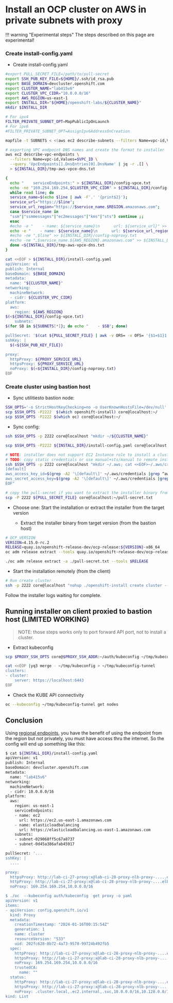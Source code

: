 # Install an OCP cluster on AWS in private subnets with proxy

!!! warning "Experimental steps"
    The steps described on this page are experimental!

### Create install-config.yaml

- Create install-config.yaml

```sh
#export PULL_SECRET_FILE=/path/to/pull-secret
export SSH_PUB_KEY_FILE=${HOME}/.ssh/id_rsa.pub
export BASE_DOMAIN=devcluster.openshift.com
export CLUSTER_NAME="lab415v6"
export CLUSTER_VPC_CIDR="10.0.0.0/16"
export AWS_REGION=us-east-1
export INSTALL_DIR="${HOME}/openshift-labs/${CLUSTER_NAME}"
mkdir $INSTALL_DIR

# For ipv4
FILTER_PRIVATE_SUBNET_OPT=MapPublicIpOnLaunch
# For ipv6
#FILTER_PRIVATE_SUBNET_OPT=AssignIpv6AddressOnCreation

mapfile -t SUBNETS < <(aws ec2 describe-subnets --filters Name=vpc-id,Values=${VPC_ID} --query "Subnets[?$FILTER_PRIVATE_SUBNET_OPT==\`false\`].SubnetId" --output text | tr '[:space:]' '\n')

# exporting VPC endpoint DNS names and create the format to installer
aws ec2 describe-vpc-endpoints \
  --filters Name=vpc-id,Values=$VPC_ID \
  --query 'VpcEndpoints[].DnsEntries[0].DnsName' | jq -r .[] \
  > ${INSTALL_DIR}/tmp-aws-vpce-dns.txt

{
  echo "    serviceEndpoints:" > ${INSTALL_DIR}/config-vpce.txt
  echo -ne "169.254.169.254,$CLUSTER_VPC_CIDR" > ${INSTALL_DIR}/config-noproxy.txt
  while read line; do
  service_name=$(echo $line | awk -F'.' '{print$2}');
  service_url="https://$line";
  service_url_region="https://$service_name.$REGION.amazonaws.com";
  case $service_name in
  "ssm"|"ssmmessages"|"ec2messages"|"kms"|"sts") continue ;;
  esac
  #echo -e "    - name: ${service_name}\n      url: ${service_url}" >> ${INSTALL_DIR}/config-vpce.txt
  echo -e "    - name: ${service_name}\n      url: ${service_url_region}" >> ${INSTALL_DIR}/config-vpce.txt
  #echo -ne ",$line" >> ${INSTALL_DIR}/config-noproxy.txt
  #echo -ne ",$service_name.${AWS_REGION}.amazonaws.com" >> ${INSTALL_DIR}/config-noproxy.txt
  done <${INSTALL_DIR}/tmp-aws-vpce-dns.txt
}

cat <<EOF > ${INSTALL_DIR}/install-config.yaml
apiVersion: v1
publish: Internal
baseDomain: ${BASE_DOMAIN}
metadata:
  name: "${CLUSTER_NAME}"
networking:
  machineNetwork:
  - cidr: ${CLUSTER_VPC_CIDR}
platform:
  aws:
    region: ${AWS_REGION}
$(<${INSTALL_DIR}/config-vpce.txt)
    subnets:
$(for SB in ${SUBNETS[*]}; do echo "    - $SB"; done)

pullSecret: '$(cat ${PULL_SECRET_FILE} | awk -v ORS= -v OFS= '{$1=$1}1')'
sshKey: |
  $(<${SSH_PUB_KEY_FILE})

proxy:
  httpProxy: ${PROXY_SERVICE_URL}
  httpsProxy: ${PROXY_SERVICE_URL}
  noProxy: $(<${INSTALL_DIR}/config-noproxy.txt)
EOF
```

### Create cluster using bastion host

- Sync utilitiesto bastion node:
```sh
SSH_OPTS='-o StrictHostKeyChecking=no -o UserKnownHostsFile=/dev/null'
scp $SSH_OPTS -P2222  $(which openshift-install) core@localhost:~/
scp $SSH_OPTS -P2222 $(which oc) core@localhost:~/
```

- Sync config:
```sh
ssh $SSH_OPTS -p 2222 core@localhost "mkdir ~/${CLUSTER_NAME}"

scp $SSH_OPTS -P2222 ${INSTALL_DIR}/install-config.yaml core@localhost:~/${CLUSTER_NAME}/install-config.yaml

# NOTE: installer does not support EC2 Instance role to install a cluster (why if CCO must create credentials from credentialsrequests in install time?)
# TODO: copy static credentials or use manual+sts/manual to remote instance.
ssh $SSH_OPTS -p 2222 core@localhost "mkdir ~/.aws; cat <<EOF>~/.aws/credentials
[default]
aws_access_key_id=$(grep -A2 '\[default\]' ~/.aws/credentials |grep ^aws_access_key_id | awk -F'=' '{print$2}')
aws_secret_access_key=$(grep -A2 '\[default\]' ~/.aws/credentials |grep ^aws_secret_access_key | awk -F'=' '{print$2}')
EOF"

# copy the pull-secret if you want to extract the installer binary from the bastion
scp -P 2222 ${PULL_SECRET_FILE} core@localhost:~/pull-secret.txt
```

- Choose one: Start the installation or extract the installer from the target version

  - Extract the installer binary from target version (from the bastion host)

```sh
# OCP_VERSION
VERSION=4.15.0-rc.2
RELEASE=quay.io/openshift-release-dev/ocp-release:${VERSION}-x86_64
oc adm release extract --tools quay.io/openshift-release-dev/ocp-release:4.15.0-rc.2-x86_64

./oc adm release extract -a ./pull-secret.txt --tools $RELEASE

```

  - Start the installation remotely (from the client)

```sh
# Run create cluster
ssh -p 2222 core@localhost "nohup ./openshift-install create cluster --log-level=debug >>./install.out 2>&1 &"
```

Follow the installer logs waiting for complete.

## Running installer on client proxied to bastion host (LIMITED WORKING)

> NOTE: those steps works only to port forward API port, not to install a cluster.

- Extract kubeconfig

```sh
scp $PROXY_SSH_OPTS core@$PROXY_SSH_ADDR:~/auth/kubeconfig ~/tmp/kubeconfig

cat <<EOF |yq3 merge - ~/tmp/kubeconfig > ~/tmp/kubeconfig-tunnel
clusters:
- cluster:
    server: https://localhost:6443
EOF
```

- Check the KUBE API connectivity

```sh
oc --kubeconfig ~/tmp/kubeconfig-tunnel get nodes
```

## Conclusion

Using [regional endpoints][regional-e], you have the benefit of using the
endpoint from the region but not privately, you must have access thru the
internet. So the config will end up something like this:

```sh
$ cat ${INSTALL_DIR}/install-config.yaml
apiVersion: v1
publish: Internal
baseDomain: devcluster.openshift.com
metadata:
  name: "lab415v6"
networking:
  machineNetwork:
  - cidr: 10.0.0.0/16
platform:
  aws:
    region: us-east-1
    serviceEndpoints:
    - name: ec2
      url: https://ec2.us-east-1.amazonaws.com
    - name: elasticloadbalancing
      url: https://elasticloadbalancing.us-east-1.amazonaws.com
    subnets:
    - subnet-029068ff5c67a8737
    - subnet-0d45a386afab45917

pullSecret: '...
sshKey: |
  ....

proxy:
  httpsProxy: http://lab-ci-27-proxy:x@lab-ci-28-proxy-nlb-proxy-.....elb.us-east-1.amazonaws.com:3128
  httpProxy: http://lab-ci-27-proxy:x@lab-ci-28-proxy-nlb-proxy-....elb.us-east-1.amazonaws.com:3128
  noProxy: 169.254.169.254,10.0.0.0/16

$ ./oc  --kubeconfig auth/kubeconfig  get proxy -o yaml
apiVersion: v1
items:
- apiVersion: config.openshift.io/v1
  kind: Proxy
  metadata:
    creationTimestamp: "2024-01-16T00:15:54Z"
    generation: 1
    name: cluster
    resourceVersion: "533"
    uid: 202fc628-8b72-4a73-9578-99724b492fb5
  spec:
    httpProxy: http://lab-ci-27-proxy:x@lab-ci-28-proxy-nlb-proxy-....elb.us-east-1.amazonaws.com:3128
    httpsProxy: http://lab-ci-27-proxy:x@lab-ci-28-proxy-nlb-proxy-.....elb.us-east-1.amazonaws.com:3128
    noProxy: 169.254.169.254,10.0.0.0/16
    trustedCA:
      name: ""
  status:
    httpProxy: http://lab-ci-27-proxy:x@lab-ci-28-proxy-nlb-proxy-....elb.us-east-1.amazonaws.com:3128
    httpsProxy: http://lab-ci-27-proxy:x@lab-ci-28-proxy-nlb-proxy-....elb.us-east-1.amazonaws.com:3128
    noProxy: .cluster.local,.ec2.internal,.svc,10.0.0.0/16,10.128.0.0/14,127.0.0.1,169.254.169.254,172.30.0.0/16,api-int.lab415v6.devcluster.openshift.com,localhost
kind: List
```


[regional-e]: https://docs.aws.amazon.com/general/latest/gr/rande.html